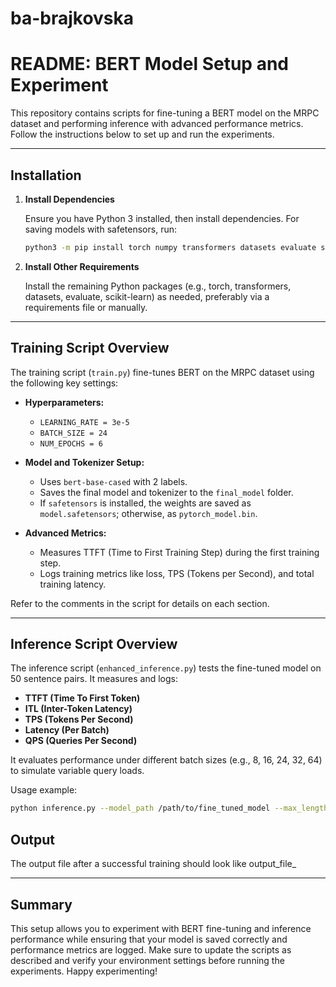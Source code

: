 # ba-brajkovska

# README: BERT Model Setup and Experiment

This repository contains scripts for fine-tuning a BERT model on the MRPC dataset and performing inference with advanced performance metrics. Follow the instructions below to set up and run the experiments.

---

## Installation

1. **Install Dependencies**

   Ensure you have Python 3 installed, then install dependencies. For saving models with safetensors, run:

   ```bash
   python3 -m pip install torch numpy transformers datasets evaluate scikit-learn
   ```

2. **Install Other Requirements**

   Install the remaining Python packages (e.g., torch, transformers, datasets, evaluate, scikit-learn) as needed, preferably via a requirements file or manually.

---

## Training Script Overview

The training script (`train.py`) fine-tunes BERT on the MRPC dataset using the following key settings:

- **Hyperparameters:**
  - `LEARNING_RATE = 3e-5`
  - `BATCH_SIZE = 24`
  - `NUM_EPOCHS = 6`
  
- **Model and Tokenizer Setup:**
  - Uses `bert-base-cased` with 2 labels.
  - Saves the final model and tokenizer to the `final_model` folder.
  - If `safetensors` is installed, the weights are saved as `model.safetensors`; otherwise, as `pytorch_model.bin`.

- **Advanced Metrics:**
  - Measures TTFT (Time to First Training Step) during the first training step.
  - Logs training metrics like loss, TPS (Tokens per Second), and total training latency.

Refer to the comments in the script for details on each section.

---

## Inference Script Overview

The inference script (`enhanced_inference.py`) tests the fine-tuned model on 50 sentence pairs. It measures and logs:

- **TTFT (Time To First Token)**
- **ITL (Inter-Token Latency)**
- **TPS (Tokens Per Second)**
- **Latency (Per Batch)**
- **QPS (Queries Per Second)**

It evaluates performance under different batch sizes (e.g., 8, 16, 24, 32, 64) to simulate variable query loads.

Usage example:

```bash
python inference.py --model_path /path/to/fine_tuned_model --max_length 128 --noise_level 0.0
```

## Output
The output file after a successful training should look like output_file_

---




## Summary

This setup allows you to experiment with BERT fine-tuning and inference performance while ensuring that your model is saved correctly and performance metrics are logged. Make sure to update the scripts as described and verify your environment settings before running the experiments. Happy experimenting!
